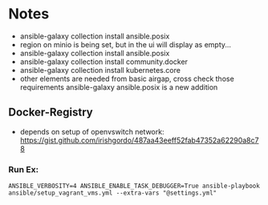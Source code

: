 # Notes

- ansible-galaxy collection install ansible.posix
- region on minio is being set, but in the ui will display as empty...
- ansible-galaxy collection install ansible.posix
- ansible-galaxy collection install community.docker
- ansible-galaxy collection install kubernetes.core
- other elements are needed from basic airgap, cross check those requirements ansible-galaxy ansible.posix is a new addition


## Docker-Registry
- depends on setup of openvswitch network: https://gist.github.com/irishgordo/487aa43eeff52fab47352a62290a8c78


### Run Ex:
```
ANSIBLE_VERBOSITY=4 ANSIBLE_ENABLE_TASK_DEBUGGER=True ansible-playbook ansible/setup_vagrant_vms.yml --extra-vars "@settings.yml"

```